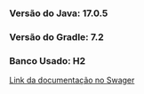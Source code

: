 ### Versão do Java: 17.0.5
### Versão do Gradle: 7.2
### Banco Usado: H2

[Link da documentação no Swager](http://localhost:8080/swagger-ui/index.html)

